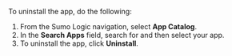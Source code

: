 To uninstall the app, do the following:

1. From the Sumo Logic navigation, select **App Catalog**.
1. In the **Search Apps** field, search for and then select your app. 
1. To uninstall the app, click **Uninstall**.